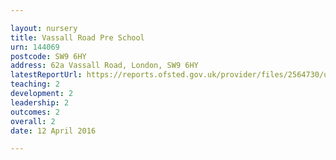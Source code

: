 ```yaml
---

layout: nursery
title: Vassall Road Pre School
urn: 144069
postcode: SW9 6HY
address: 62a Vassall Road, London, SW9 6HY
latestReportUrl: https://reports.ofsted.gov.uk/provider/files/2564730/urn/144069.pdf
teaching: 2
development: 2
leadership: 2
outcomes: 2
overall: 2
date: 12 April 2016

---
```


